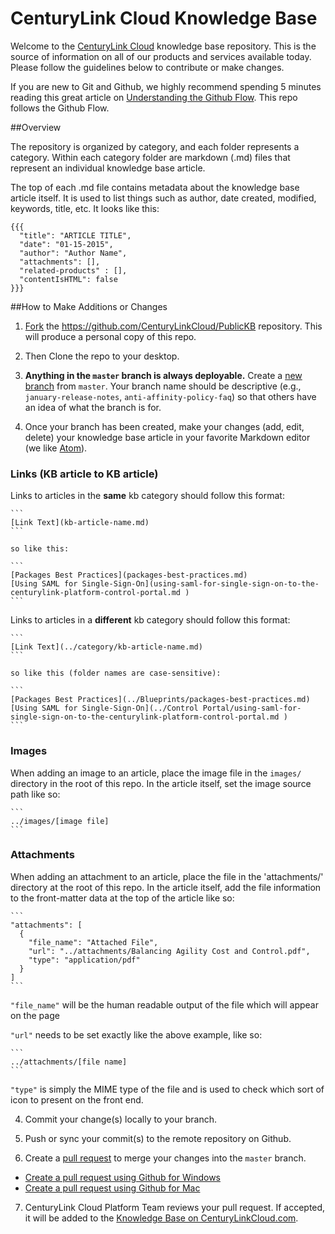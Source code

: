 CenturyLink Cloud Knowledge Base
========

Welcome to the [CenturyLink Cloud](http://www.centurylinkcloud.com) knowledge base repository. This is the source of information on all of our products and services available today. Please follow the guidelines below to contribute or make changes.

If you are new to Git and Github, we highly recommend spending 5 minutes reading this great article on [Understanding the Github Flow](https://guides.github.com/introduction/flow/). This repo follows the Github Flow.


##Overview

The repository is organized by category, and each folder represents a category. Within each category folder are markdown (.md) files that represent an individual knowledge base article.

The top of each .md file contains metadata about the knowledge base article itself. It is used to list things such as author, date created, modified, keywords, title, etc. It looks like this:

```code
{{{
  "title": "ARTICLE TITLE",
  "date": "01-15-2015",
  "author": "Author Name",
  "attachments": [],
  "related-products" : [],
  "contentIsHTML": false
}}}
```

##How to Make Additions or Changes

1. [Fork](https://guides.github.com/activities/forking/) the https://github.com/CenturyLinkCloud/PublicKB repository. This will produce a personal copy of this repo.

2. Then Clone the repo to your desktop.

2. **Anything in the `master` branch is always deployable.** Create a [new branch](https://github.com/blog/1377-create-and-delete-branches) from `master`. Your branch name should be descriptive (e.g., `january-release-notes`, `anti-affinity-policy-faq`) so that others have an idea of what the branch is for.

3. Once your branch has been created, make your changes (add, edit, delete) your knowledge base article in your favorite Markdown editor (we like [Atom](https://atom.io/)).

  ### Links (KB article to KB article)

  Links to articles in the **same** kb category should follow this format:

    ```
    [Link Text](kb-article-name.md)
    ```
    
    so like this:
    
    ```
    [Packages Best Practices](packages-best-practices.md)
    [Using SAML for Single-Sign-On](using-saml-for-single-sign-on-to-the-centurylink-platform-control-portal.md )
    ```

  Links to articles in a **different** kb category should follow this format:

    ```
    [Link Text](../category/kb-article-name.md)
    ```
    
    so like this (folder names are case-sensitive):
    
    ```
    [Packages Best Practices](../Blueprints/packages-best-practices.md)
    [Using SAML for Single-Sign-On](../Control Portal/using-saml-for-single-sign-on-to-the-centurylink-platform-control-portal.md )
    ```

  ### Images

  When adding an image to an article, place the image file in the `images/` directory in the root of this repo. In the article itself, set the image source path like so:

    ```
    ../images/[image file]
    ```

  ### Attachments

  When adding an attachment to an article, place the file in the 'attachments/' directory at the root of this repo. In the article itself, add the file information to the front-matter data at the top of the article like so:

    ```
    "attachments": [
      {
        "file_name": "Attached File",
        "url": "../attachments/Balancing Agility Cost and Control.pdf",
        "type": "application/pdf"
      }
    ]
    ```

  `"file_name"` will be the human readable output of the file which will appear on the page

  `"url"` needs to be set exactly like the above example, like so:

    ```
    ../attachments/[file name]
    ```

  `"type"` is simply the MIME type of the file and is used to check which sort of icon to present on the front end.

4. Commit your change(s) locally to your branch.

5. Push or sync your commit(s) to the remote repository on Github.

6. Create a [pull request](https://help.github.com/articles/creating-a-pull-request) to merge your changes into the `master` branch.

  * [Create a pull request using Github for Windows](https://github.com/blog/1969-create-pull-requests-in-github-for-windows)
  * [Create a pull request using Github for Mac](https://github.com/blog/1946-create-pull-requests-with-github-for-mac)

7. CenturyLink Cloud Platform Team reviews your pull request. If accepted, it will be added to the [Knowledge Base on CenturyLinkCloud.com](http://www.centurylinkcloud.com/knowledge-base).

